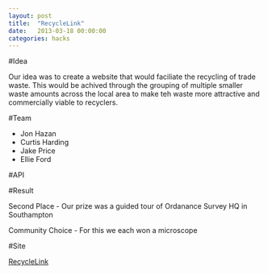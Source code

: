 ```yaml
---
layout: post
title:  "RecycleLink"
date:   2013-03-18 00:00:00
categories: hacks
---
```


#Idea

Our idea was to create a website that would faciliate the recycling of trade waste. This would be achived through the grouping of multiple smaller waste amounts across the local area to make teh waste more attractive and commercially viable to recyclers.

#Team

- Jon Hazan
- Curtis Harding
- Jake Price
- Ellie Ford


#API


#Result

Second Place - Our prize was a guided tour of Ordanance Survey HQ in Southampton 

Community Choice - For this we each won a microscope


#Site

[RecycleLink](http://recyclelink.co.uk)